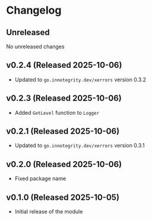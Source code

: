 # Changelog

## Unreleased

No unreleased changes

## v0.2.4 (Released 2025-10-06)

* Updated to `go.innotegrity.dev/xerrors` version 0.3.2

## v0.2.3 (Released 2025-10-06)

* Added `GetLevel` function to `Logger`

## v0.2.1 (Released 2025-10-06)

* Updated to `go.innotegrity.dev/xerrors` version 0.3.1
  
## v0.2.0 (Released 2025-10-06)

* Fixed package name

## v0.1.0 (Released 2025-10-05)

* Initial release of the module
